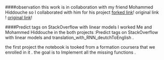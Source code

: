 ####observation
this work is in collaboration with my friend Mohammed Hiddouche so I collaborated with him for his project [forked link](https://github.com/hiddouche/NLP)! original link ! [original link](https://github.com/youssef-lachhab/IDDL)! 

####Predict tags on StackOverflow with linear models
I worked Me and  Mohammed Hiddouche in the both projects :Predict tags on StackOverflow with linear models and translation_with_RNN_deutchToEnglish .

the first project the notebook is tooked from a formation coursera that we enrolled in it . the goal is to Implement all the missing functions .


